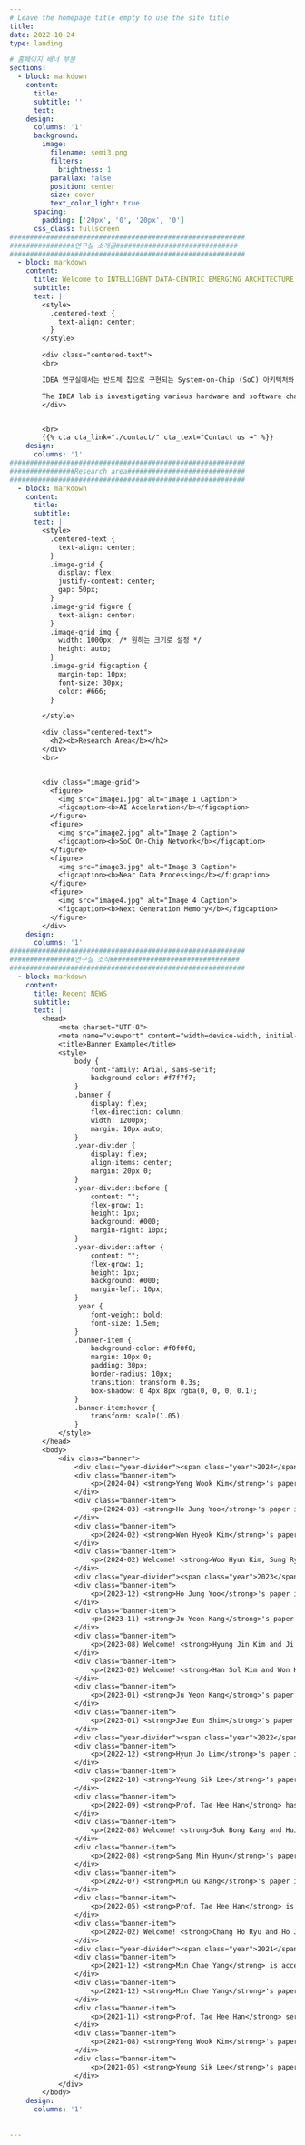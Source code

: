 ```yaml
---
# Leave the homepage title empty to use the site title
title:
date: 2022-10-24
type: landing

# 홈페이지 배너 부분
sections:
  - block: markdown
    content:
      title:
      subtitle: ''
      text:
    design:
      columns: '1'
      background:
        image: 
          filename: semi3.png
          filters:
            brightness: 1
          parallax: false
          position: center
          size: cover
          text_color_light: true
      spacing:
        padding: ['20px', '0', '20px', '0']
      css_class: fullscreen
##########################################################
################연구실 소개글##############################
##########################################################
  - block: markdown
    content:
      title: Welcome to INTELLIGENT DATA-CENTRIC EMERGING ARCHITECTURE LAB(IDEA.L) at SKKU.
      subtitle: 
      text: |
        <style>
          .centered-text {
            text-align: center;
          }
        </style>

        <div class="centered-text">
        <br>

        IDEA 연구실에서는 반도체 칩으로 구현되는 System-on-Chip (SoC) 아키텍처와 설계 기술에 관련된 하드웨어와 <br>소프트웨어에서의 다양한 문제들을 연구하고 있습니다. 최근 우리는 빅 데이터와 인공지능 어플리케이션에서 기인하는 <br>메모리 및 스토리지 데이터 병목현상을 해결하기 위한 지능형 데이터 중심 컴퓨팅 아키텍처, optical link를 포함하는 <br>차세대 온칩 인터커넥트 등의 분야에서 시스템 레벨 연구에 초점을 맞추고 있습니다.<br><br>

        The IDEA lab is investigating various hardware and software challenges related to System-on-Chip (SoC) <br>architecture and design technology implemented as semiconductor chips. We have recently focused on <br>system-level research in intelligent data-driven computing architectures to address memory and storage <br>data bottlenecks caused by big data and artificial intelligence applications, as well as next-generation <br>on-chip interconnects including optical links.
        </div>


        <br>
        {{% cta cta_link="./contact/" cta_text="Contact us →" %}}
    design:
      columns: '1'
##########################################################
################Research area#############################
##########################################################
  - block: markdown
    content:
      title: 
      subtitle: 
      text: |
        <style>
          .centered-text {
            text-align: center;
          }
          .image-grid {
            display: flex;
            justify-content: center;
            gap: 50px;
          }
          .image-grid figure {
            text-align: center;
          }
          .image-grid img {
            width: 1000px; /* 원하는 크기로 설정 */
            height: auto;
          }
          .image-grid figcaption {
            margin-top: 10px;
            font-size: 30px;
            color: #666;
          }

        </style>

        <div class="centered-text">
          <h2><b>Research Area</b></h2>
        </div>
        <br>


        <div class="image-grid">
          <figure>
            <img src="image1.jpg" alt="Image 1 Caption">
            <figcaption><b>AI Acceleration</b></figcaption>
          </figure>
          <figure>
            <img src="image2.jpg" alt="Image 2 Caption">
            <figcaption><b>SoC On-Chip Network</b></figcaption>
          </figure>
          <figure>
            <img src="image3.jpg" alt="Image 3 Caption">
            <figcaption><b>Near Data Processing</b></figcaption>
          </figure>
          <figure>
            <img src="image4.jpg" alt="Image 4 Caption">
            <figcaption><b>Next Generation Memory</b></figcaption>
          </figure>
        </div>
    design:
      columns: '1'
##########################################################
################연구실 소식################################
##########################################################
  - block: markdown
    content: 
      title: Recent NEWS
      subtitle: 
      text: |
        <head>
            <meta charset="UTF-8">
            <meta name="viewport" content="width=device-width, initial-scale=1.0">
            <title>Banner Example</title>
            <style>
                body {
                    font-family: Arial, sans-serif;
                    background-color: #f7f7f7;
                }
                .banner {
                    display: flex;
                    flex-direction: column;
                    width: 1200px;
                    margin: 10px auto;
                }
                .year-divider {
                    display: flex;
                    align-items: center;
                    margin: 20px 0;
                }
                .year-divider::before {
                    content: "";
                    flex-grow: 1;
                    height: 1px;
                    background: #000;
                    margin-right: 10px;
                }
                .year-divider::after {
                    content: "";
                    flex-grow: 1;
                    height: 1px;
                    background: #000;
                    margin-left: 10px;
                }
                .year {
                    font-weight: bold;
                    font-size: 1.5em;
                }
                .banner-item {
                    background-color: #f0f0f0;
                    margin: 10px 0;
                    padding: 30px;
                    border-radius: 10px;
                    transition: transform 0.3s;
                    box-shadow: 0 4px 8px rgba(0, 0, 0, 0.1);
                }
                .banner-item:hover {
                    transform: scale(1.05);
                }
            </style>
        </head>
        <body>
            <div class="banner">
                <div class="year-divider"><span class="year">2024</span></div>
                <div class="banner-item">
                    <p>(2024-04) <strong>Yong Wook Kim</strong>'s paper is accepted by the IEEE Access.</p>
                </div>
                <div class="banner-item">
                    <p>(2024-03) <strong>Ho Jung Yoo</strong>'s paper is selected as the featured article in IEEE Access.</p>
                </div>
                <div class="banner-item">
                    <p>(2024-02) <strong>Won Hyeok Kim</strong>'s paper is accepted by the ICAIIC.</p>
                </div>
                <div class="banner-item">
                    <p>(2024-02) Welcome! <strong>Woo Hyun Kim, Sung Ryong Yoo, and Min Jun Kim</strong> have joined our group as graduate students.</p>
                </div>
                <div class="year-divider"><span class="year">2023</span></div>
                <div class="banner-item">
                    <p>(2023-12) <strong>Ho Jung Yoo</strong>'s paper is accepted by the IEEE Access.</p>
                </div>
                <div class="banner-item">
                    <p>(2023-11) <strong>Ju Yeon Kang</strong>'s paper is accepted by the IEEE Access.</p>
                </div>
                <div class="banner-item">
                    <p>(2023-08) Welcome! <strong>Hyung Jin Kim and Ji Hun Choi</strong> have joined our group as graduate students.</p>
                </div>
                <div class="banner-item">
                    <p>(2023-02) Welcome! <strong>Han Sol Kim and Won Hyeok Kim</strong> have joined our group as graduate students.</p>
                </div>
                <div class="banner-item">
                    <p>(2023-01) <strong>Ju Yeon Kang</strong>'s paper is accepted by the IEEE Access.</p>
                </div>
                <div class="banner-item">
                    <p>(2023-01) <strong>Jae Eun Shim</strong>'s paper is accepted by the IEEE Access.</p>
                </div>
                <div class="year-divider"><span class="year">2022</span></div>
                <div class="banner-item">
                    <p>(2022-12) <strong>Hyun Jo Lim</strong>'s paper is accepted by the MDPI Electronics.</p>
                </div>
                <div class="banner-item">
                    <p>(2022-10) <strong>Young Sik Lee</strong>'s paper is accepted by the IEEE Transactions on Parallel and Distributed Systems (TPDS).</p>
                </div>
                <div class="banner-item">
                    <p>(2022-09) <strong>Prof. Tae Hee Han</strong> has been elevated to the senior member of the IEEE.</p>
                </div>
                <div class="banner-item">
                    <p>(2022-08) Welcome! <strong>Suk Bong Kang and Hui Ze Hong</strong> have joined our group as graduate students.</p>
                </div>
                <div class="banner-item">
                    <p>(2022-08) <strong>Sang Min Hyun</strong>'s paper is accepted by the MDPI Electronics.</p>
                </div>
                <div class="banner-item">
                    <p>(2022-07) <strong>Min Gu Kang</strong>'s paper is accepted by the IEEE Access.</p>
                </div>
                <div class="banner-item">
                    <p>(2022-05) <strong>Prof. Tae Hee Han</strong> is awarded the SKKU Teaching Award.</p>
                </div>
                <div class="banner-item">
                    <p>(2022-02) Welcome! <strong>Chang Ho Ryu and Ho Jung Yoo</strong> have joined our group as graduate students.</p>
                </div>
                <div class="year-divider"><span class="year">2021</span></div>
                <div class="banner-item">
                    <p>(2021-12) <strong>Min Chae Yang</strong> is accepted by the Samsung Electronics Memory business.</p>
                </div>
                <div class="banner-item">
                    <p>(2021-12) <strong>Min Chae Yang</strong>'s paper is accepted by the IEEE Access.</p>
                </div>
                <div class="banner-item">
                    <p>(2021-11) <strong>Prof. Tae Hee Han</strong> serves as the Program Manager in Computer System & Processing, National Research Foundation of Korea.</p>
                </div>
                <div class="banner-item">
                    <p>(2021-08) <strong>Yong Wook Kim</strong>'s paper is accepted by the IEEE Access.</p>
                </div>
                <div class="banner-item">
                    <p>(2021-05) <strong>Young Sik Lee</strong>'s paper is accepted by the IEEE Access.</p>
                </div>
            </div>
        </body>
    design:
      columns: '1'
      
  
---
```

